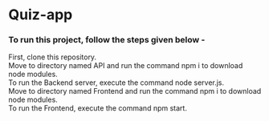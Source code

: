 # Quiz-app
### To run this project, follow the steps given below - 
First, clone this repository. <br>
Move to directory named API and run the command npm i to download node modules. <br>
To run the Backend server, execute the command node server.js. <br>
Move to directory named Frontend and run the command npm i to download node modules. <br>
To run the Frontend, execute the command npm start. <br>
